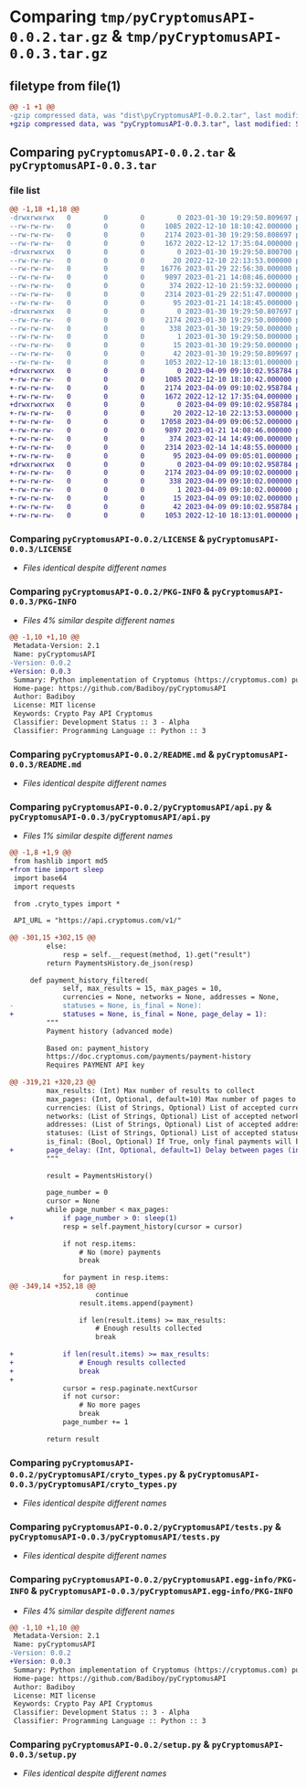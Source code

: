 # Comparing `tmp/pyCryptomusAPI-0.0.2.tar.gz` & `tmp/pyCryptomusAPI-0.0.3.tar.gz`

## filetype from file(1)

```diff
@@ -1 +1 @@
-gzip compressed data, was "dist\pyCryptomusAPI-0.0.2.tar", last modified: Mon Jan 30 19:29:50 2023, max compression
+gzip compressed data, was "pyCryptomusAPI-0.0.3.tar", last modified: Sun Apr  9 09:10:02 2023, max compression
```

## Comparing `pyCryptomusAPI-0.0.2.tar` & `pyCryptomusAPI-0.0.3.tar`

### file list

```diff
@@ -1,18 +1,18 @@
-drwxrwxrwx   0        0        0        0 2023-01-30 19:29:50.809697 pyCryptomusAPI-0.0.2/
--rw-rw-rw-   0        0        0     1085 2022-12-10 18:10:42.000000 pyCryptomusAPI-0.0.2/LICENSE
--rw-rw-rw-   0        0        0     2174 2023-01-30 19:29:50.808697 pyCryptomusAPI-0.0.2/PKG-INFO
--rw-rw-rw-   0        0        0     1672 2022-12-12 17:35:04.000000 pyCryptomusAPI-0.0.2/README.md
-drwxrwxrwx   0        0        0        0 2023-01-30 19:29:50.800700 pyCryptomusAPI-0.0.2/pyCryptomusAPI/
--rw-rw-rw-   0        0        0       20 2022-12-10 22:13:53.000000 pyCryptomusAPI-0.0.2/pyCryptomusAPI/__init__.py
--rw-rw-rw-   0        0        0    16776 2023-01-29 22:56:30.000000 pyCryptomusAPI-0.0.2/pyCryptomusAPI/api.py
--rw-rw-rw-   0        0        0     9897 2023-01-21 14:08:46.000000 pyCryptomusAPI-0.0.2/pyCryptomusAPI/cryto_types.py
--rw-rw-rw-   0        0        0      374 2022-12-10 21:59:32.000000 pyCryptomusAPI-0.0.2/pyCryptomusAPI/private_keys.py
--rw-rw-rw-   0        0        0     2314 2023-01-29 22:51:47.000000 pyCryptomusAPI-0.0.2/pyCryptomusAPI/tests.py
--rw-rw-rw-   0        0        0       95 2023-01-21 14:18:45.000000 pyCryptomusAPI-0.0.2/pyCryptomusAPI/version.py
-drwxrwxrwx   0        0        0        0 2023-01-30 19:29:50.807697 pyCryptomusAPI-0.0.2/pyCryptomusAPI.egg-info/
--rw-rw-rw-   0        0        0     2174 2023-01-30 19:29:50.000000 pyCryptomusAPI-0.0.2/pyCryptomusAPI.egg-info/PKG-INFO
--rw-rw-rw-   0        0        0      338 2023-01-30 19:29:50.000000 pyCryptomusAPI-0.0.2/pyCryptomusAPI.egg-info/SOURCES.txt
--rw-rw-rw-   0        0        0        1 2023-01-30 19:29:50.000000 pyCryptomusAPI-0.0.2/pyCryptomusAPI.egg-info/dependency_links.txt
--rw-rw-rw-   0        0        0       15 2023-01-30 19:29:50.000000 pyCryptomusAPI-0.0.2/pyCryptomusAPI.egg-info/top_level.txt
--rw-rw-rw-   0        0        0       42 2023-01-30 19:29:50.809697 pyCryptomusAPI-0.0.2/setup.cfg
--rw-rw-rw-   0        0        0     1053 2022-12-10 18:13:01.000000 pyCryptomusAPI-0.0.2/setup.py
+drwxrwxrwx   0        0        0        0 2023-04-09 09:10:02.958784 pyCryptomusAPI-0.0.3/
+-rw-rw-rw-   0        0        0     1085 2022-12-10 18:10:42.000000 pyCryptomusAPI-0.0.3/LICENSE
+-rw-rw-rw-   0        0        0     2174 2023-04-09 09:10:02.958784 pyCryptomusAPI-0.0.3/PKG-INFO
+-rw-rw-rw-   0        0        0     1672 2022-12-12 17:35:04.000000 pyCryptomusAPI-0.0.3/README.md
+drwxrwxrwx   0        0        0        0 2023-04-09 09:10:02.958784 pyCryptomusAPI-0.0.3/pyCryptomusAPI/
+-rw-rw-rw-   0        0        0       20 2022-12-10 22:13:53.000000 pyCryptomusAPI-0.0.3/pyCryptomusAPI/__init__.py
+-rw-rw-rw-   0        0        0    17058 2023-04-09 09:06:52.000000 pyCryptomusAPI-0.0.3/pyCryptomusAPI/api.py
+-rw-rw-rw-   0        0        0     9897 2023-01-21 14:08:46.000000 pyCryptomusAPI-0.0.3/pyCryptomusAPI/cryto_types.py
+-rw-rw-rw-   0        0        0      374 2023-02-14 14:49:00.000000 pyCryptomusAPI-0.0.3/pyCryptomusAPI/private_keys.py
+-rw-rw-rw-   0        0        0     2314 2023-02-14 14:48:55.000000 pyCryptomusAPI-0.0.3/pyCryptomusAPI/tests.py
+-rw-rw-rw-   0        0        0       95 2023-04-09 09:05:01.000000 pyCryptomusAPI-0.0.3/pyCryptomusAPI/version.py
+drwxrwxrwx   0        0        0        0 2023-04-09 09:10:02.958784 pyCryptomusAPI-0.0.3/pyCryptomusAPI.egg-info/
+-rw-rw-rw-   0        0        0     2174 2023-04-09 09:10:02.000000 pyCryptomusAPI-0.0.3/pyCryptomusAPI.egg-info/PKG-INFO
+-rw-rw-rw-   0        0        0      338 2023-04-09 09:10:02.000000 pyCryptomusAPI-0.0.3/pyCryptomusAPI.egg-info/SOURCES.txt
+-rw-rw-rw-   0        0        0        1 2023-04-09 09:10:02.000000 pyCryptomusAPI-0.0.3/pyCryptomusAPI.egg-info/dependency_links.txt
+-rw-rw-rw-   0        0        0       15 2023-04-09 09:10:02.000000 pyCryptomusAPI-0.0.3/pyCryptomusAPI.egg-info/top_level.txt
+-rw-rw-rw-   0        0        0       42 2023-04-09 09:10:02.958784 pyCryptomusAPI-0.0.3/setup.cfg
+-rw-rw-rw-   0        0        0     1053 2022-12-10 18:13:01.000000 pyCryptomusAPI-0.0.3/setup.py
```

### Comparing `pyCryptomusAPI-0.0.2/LICENSE` & `pyCryptomusAPI-0.0.3/LICENSE`

 * *Files identical despite different names*

### Comparing `pyCryptomusAPI-0.0.2/PKG-INFO` & `pyCryptomusAPI-0.0.3/PKG-INFO`

 * *Files 4% similar despite different names*

```diff
@@ -1,10 +1,10 @@
 Metadata-Version: 2.1
 Name: pyCryptomusAPI
-Version: 0.0.2
+Version: 0.0.3
 Summary: Python implementation of Cryptomus (https://cryptomus.com) pubilc API
 Home-page: https://github.com/Badiboy/pyCryptomusAPI
 Author: Badiboy
 License: MIT license
 Keywords: Crypto Pay API Cryptomus
 Classifier: Development Status :: 3 - Alpha
 Classifier: Programming Language :: Python :: 3
```

### Comparing `pyCryptomusAPI-0.0.2/README.md` & `pyCryptomusAPI-0.0.3/README.md`

 * *Files identical despite different names*

### Comparing `pyCryptomusAPI-0.0.2/pyCryptomusAPI/api.py` & `pyCryptomusAPI-0.0.3/pyCryptomusAPI/api.py`

 * *Files 1% similar despite different names*

```diff
@@ -1,8 +1,9 @@
 from hashlib import md5
+from time import sleep
 import base64
 import requests
 
 from .cryto_types import *
 
 API_URL = "https://api.cryptomus.com/v1/"
 
@@ -301,15 +302,15 @@
         else:
             resp = self.__request(method, 1).get("result")
         return PaymentsHistory.de_json(resp)
 
     def payment_history_filtered(
             self, max_results = 15, max_pages = 10,
             currencies = None, networks = None, addresses = None,
-            statuses = None, is_final = None):
+            statuses = None, is_final = None, page_delay = 1):
         """
         Payment history (advanced mode)
 
         Based on: payment_history
         https://doc.cryptomus.com/payments/payment-history
         Requires PAYMENT API key
 
@@ -319,21 +320,23 @@
         max_results: (Int) Max number of results to collect
         max_pages: (Int, Optional, default=10) Max number of pages to process
         currencies: (List of Strings, Optional) List of accepted currencies. Codes: https://doc.cryptomus.com/reference
         networks: (List of Strings, Optional) List of accepted networks. Codes: https://doc.cryptomus.com/reference
         addresses: (List of Strings, Optional) List of accepted addresses
         statuses: (List of Strings, Optional) List of accepted statuses. Codes: https://doc.cryptomus.com/payments/payment-statuses
         is_final: (Bool, Optional) If True, only final payments will be collected, if False - only non-final
+        page_delay: (Int, Optional, default=1) Delay between pages (in seconds)
         """
 
         result = PaymentsHistory()
 
         page_number = 0
         cursor = None
         while page_number < max_pages:
+            if page_number > 0: sleep(1)
             resp = self.payment_history(cursor = cursor)
 
             if not resp.items:
                 # No (more) payments
                 break
 
             for payment in resp.items:
@@ -349,14 +352,18 @@
                     continue
                 result.items.append(payment)
 
                 if len(result.items) >= max_results:
                     # Enough results collected
                     break
 
+            if len(result.items) >= max_results:
+                # Enough results collected
+                break
+
             cursor = resp.paginate.nextCursor
             if not cursor:
                 # No more pages
                 break
             page_number += 1
 
         return result
```

### Comparing `pyCryptomusAPI-0.0.2/pyCryptomusAPI/cryto_types.py` & `pyCryptomusAPI-0.0.3/pyCryptomusAPI/cryto_types.py`

 * *Files identical despite different names*

### Comparing `pyCryptomusAPI-0.0.2/pyCryptomusAPI/tests.py` & `pyCryptomusAPI-0.0.3/pyCryptomusAPI/tests.py`

 * *Files identical despite different names*

### Comparing `pyCryptomusAPI-0.0.2/pyCryptomusAPI.egg-info/PKG-INFO` & `pyCryptomusAPI-0.0.3/pyCryptomusAPI.egg-info/PKG-INFO`

 * *Files 4% similar despite different names*

```diff
@@ -1,10 +1,10 @@
 Metadata-Version: 2.1
 Name: pyCryptomusAPI
-Version: 0.0.2
+Version: 0.0.3
 Summary: Python implementation of Cryptomus (https://cryptomus.com) pubilc API
 Home-page: https://github.com/Badiboy/pyCryptomusAPI
 Author: Badiboy
 License: MIT license
 Keywords: Crypto Pay API Cryptomus
 Classifier: Development Status :: 3 - Alpha
 Classifier: Programming Language :: Python :: 3
```

### Comparing `pyCryptomusAPI-0.0.2/setup.py` & `pyCryptomusAPI-0.0.3/setup.py`

 * *Files identical despite different names*

